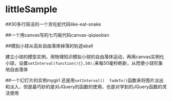 # littleSample

##30多行简洁的一个贪吃蛇代码like-eat-snake

##一个用canvas写的七巧板代码canvas-qiqiaoban

##模拟小球从高处自由落体掉落的轨迹aball

建立小球的模型实例，用物理知识模拟小球的自由落体运动，再用canvas实例化小球，设置```setInterval(function(){},50);```来每50毫秒刷新，从而使小球形象地自由落体

##一个幻灯片的实例mygirl
还是用```setInterval()  fadeTo()```函数来将图片淡出和淡入，但是最巧妙的是对JQuery的函数的使用，也是对学到的JQuery函数的灵活使用
